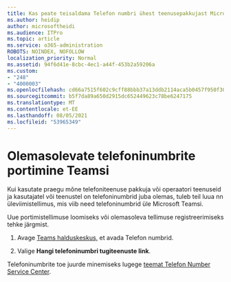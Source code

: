 ```yaml
---
title: Kas peate teisaldama Telefon numbri ühest teenusepakkujast Microsoftile?
ms.author: heidip
author: microsoftheidi
ms.audience: ITPro
ms.topic: article
ms.service: o365-administration
ROBOTS: NOINDEX, NOFOLLOW
localization_priority: Normal
ms.assetid: 94f6d41e-8cbc-4ec1-a44f-453b2a59206a
ms.custom:
- "248"
- "4000003"
ms.openlocfilehash: cd66a7515f602c9cff88bbb37a13ddb2114aca5b0457f950f3001e51869f59bb
ms.sourcegitcommit: b5f7da89a650d2915dc652449623c78be6247175
ms.translationtype: MT
ms.contentlocale: et-EE
ms.lasthandoff: 08/05/2021
ms.locfileid: "53965349"
---
```

# <a name="port-existing-numbers-to-teams"></a>Olemasolevate telefoninumbrite portimine Teamsi

Kui kasutate praegu mõne telefoniteenuse pakkuja või operaatori teenuseid ja kasutajatel või teenustel on telefoninumbrid juba olemas, tuleb teil luua nn üleviimistellimus, mis viib need telefoninumbrid üle Microsoft Teamsi.  

Uue portimistellimuse loomiseks või olemasoleva tellimuse registreerimiseks tehke järgmist. 

1. Avage [Teams halduskeskus,](https://admin.teams.microsoft.com/phone-numbers) et avada Telefon numbrid. 

1. Valige **Hangi telefoninumbri tugiteenuste link**. 

Telefoninumbrite toe juurde minemiseks lugege [teemat Telefon Number Service Center](https://pstnsd.powerappsportals.com/).  